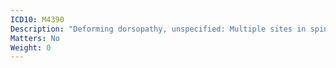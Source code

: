```yaml
---
ICD10: M4390
Description: "Deforming dorsopathy, unspecified: Multiple sites in spine"
Matters: No
Weight: 0
---
```


